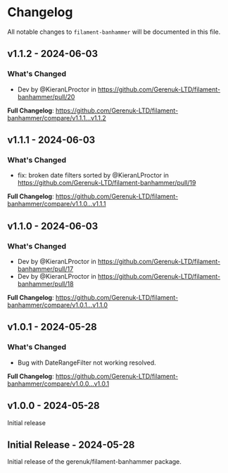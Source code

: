 # Changelog

All notable changes to `filament-banhammer` will be documented in this file.

## v1.1.2 - 2024-06-03

### What's Changed

* Dev by @KieranLProctor in https://github.com/Gerenuk-LTD/filament-banhammer/pull/20

**Full Changelog**: https://github.com/Gerenuk-LTD/filament-banhammer/compare/v1.1.1...v1.1.2

## v1.1.1 - 2024-06-03

### What's Changed

* fix: broken date filters sorted by @KieranLProctor in https://github.com/Gerenuk-LTD/filament-banhammer/pull/19

**Full Changelog**: https://github.com/Gerenuk-LTD/filament-banhammer/compare/v1.1.0...v1.1.1

## v1.1.0 - 2024-06-03

### What's Changed

* Dev by @KieranLProctor in https://github.com/Gerenuk-LTD/filament-banhammer/pull/17
* Dev by @KieranLProctor in https://github.com/Gerenuk-LTD/filament-banhammer/pull/18

**Full Changelog**: https://github.com/Gerenuk-LTD/filament-banhammer/compare/v1.0.1...v1.1.0

## v1.0.1 - 2024-05-28

### What's Changed

* Bug with DateRangeFilter not working resolved.

**Full Changelog**: https://github.com/Gerenuk-LTD/filament-banhammer/compare/v1.0.0...v1.0.1

## v1.0.0 - 2024-05-28

Initial release

## Initial Release - 2024-05-28

Initial release of the gerenuk/filament-banhammer package.
